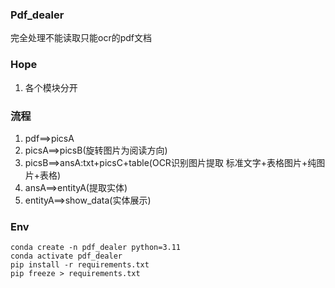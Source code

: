 ### Pdf_dealer

完全处理不能读取只能ocr的pdf文档

### Hope

1. 各个模块分开

### 流程

1. pdf==>picsA
2. picsA==>picsB(旋转图片为阅读方向)
3. picsB==>ansA:txt+picsC+table(OCR识别图片提取 标准文字+表格图片+纯图片+表格)
4. ansA==>entityA(提取实体)
5. entityA==>show_data(实体展示)

### Env

```shell
conda create -n pdf_dealer python=3.11
conda activate pdf_dealer
pip install -r requirements.txt
pip freeze > requirements.txt
```
